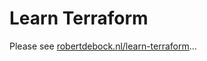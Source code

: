 # Learn Terraform

Please see [robertdebock.nl/learn-terraform](https://robertdebock/learn-terraform)...
